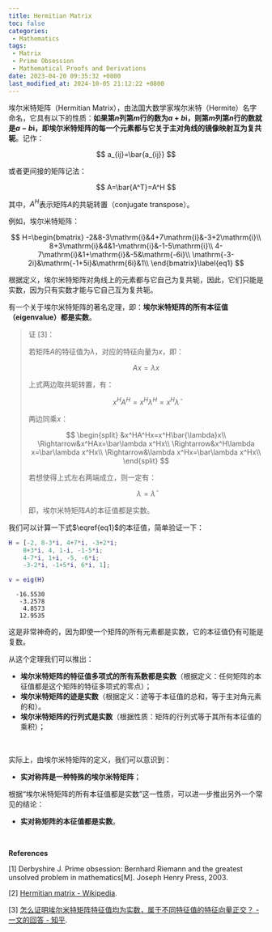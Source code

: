 ```yaml
---
title: Hermitian Matrix
toc: false
categories: 
 - Mathematics
tags:
 - Matrix
 - Prime Obsession
 - Mathematical Proofs and Derivations
date: 2023-04-20 09:35:32 +0800
last_modified_at: 2024-10-05 21:12:22 +0800
---
```


埃尔米特矩阵（Hermitian Matrix），由法国大数学家埃尔米特（Hermite）名字命名，它具有以下的性质：**如果第$n$列第$m$行的数为$a+b\mathrm{i}$，则第$m$列第$n$行的数就是$a-b\mathrm{i}$，即埃尔米特矩阵的每一个元素都与它关于主对角线的镜像映射互为复共轭**。记作：

$$
a_{ij}=\bar{a_{ij}}
$$

或者更间接的矩阵记法：

$$
A=\bar{A^T}=A^H
$$

其中，$A^H$表示矩阵$A$的共轭转置（conjugate transpose）。

例如，埃尔米特矩阵：

$$
H=\begin{bmatrix}
-2&8-3\mathrm{i}&4+7\mathrm{i}&-3+2\mathrm{i}\\
8+3\mathrm{i}&4&1-\mathrm{i}&-1-5\mathrm{i}\\
4-7\mathrm{i}&1+\mathrm{i}&-5&\mathrm{-6i}\\
\mathrm{-3-2i}&\mathrm{-1+5i}&\mathrm{6i}&1\\
\end{bmatrix}\label{eq1}
$$

根据定义，埃尔米特矩阵对角线上的元素都与它自己为复共轭，因此，它们只能是实数，因为只有实数才能与它自己互为复共轭。

有一个关于埃尔米特矩阵的著名定理，即：**埃尔米特矩阵的所有本征值（eigenvalue）都是实数**。

> 证 [3]：
>
> 若矩阵$A$的特征值为$\lambda$，对应的特征向量为$x$，即：
> 
> $$
> Ax=\lambda x
> $$
> 
> 上式两边取共轭转置，有：
> 
> $$
> x^HA^H=x^H\lambda^H=x^H\bar{\lambda}
> $$
> 
> 两边同乘$x$：
> 
> $$
> \begin{split}
> &x^HA^Hx=x^H\bar{\lambda}x\\
> \Rightarrow&x^HAx=\bar\lambda x^Hx\\
> \Rightarrow&x^H\lambda x=\bar\lambda x^Hx\\
> \Rightarrow&\lambda x^Hx=\bar\lambda x^Hx\\
> \end{split}
> $$
> 
> 若想使得上式左右两端成立，则一定有：
> 
> $$
> \lambda=\bar\lambda
> $$
> 
> 即，埃尔米特矩阵$A$的本征值都是实数。

我们可以计算一下式$\eqref{eq1}$的本征值，简单验证一下：

```matlab
H = [-2, 8-3*i, 4+7*i, -3+2*i;
    8+3*i, 4, 1-i, -1-5*i;
    4-7*i, 1+i, -5, -6*i;
    -3-2*i, -1+5*i, 6*i, 1];

v = eig(H)
```

```
  -16.5530
   -3.2578
    4.8573
   12.9535
```

这是非常神奇的，因为即使一个矩阵的所有元素都是实数，它的本征值仍有可能是复数。

从这个定理我们可以推出：

- **埃尔米特矩阵的特征值多项式的所有系数都是实数**（根据定义：任何矩阵的本征值都是这个矩阵的特征多项式的零点）；
- **埃尔米特矩阵的迹是实数**（根据定义：迹等于本征值的总和，等于主对角元素的和）。
- **埃尔米特矩阵的行列式是实数**（根据性质：矩阵的行列式等于其所有本征值的乘积）；

<br>

实际上，由埃尔米特矩阵的定义，我们可以意识到：

- **实对称阵是一种特殊的埃尔米特矩阵**；

根据“埃尔米特矩阵的所有本征值都是实数”这一性质，可以进一步推出另外一个常见的结论：

- **实对称矩阵的本征值都是实数**。

<br>

**References**

[1] Derbyshire J. Prime obsession: Bernhard Riemann and the greatest unsolved problem in mathematics[M]. Joseph Henry Press, 2003.

[2] [Hermitian matrix - Wikipedia](https://en.wikipedia.org/wiki/Hermitian_matrix).

[3] [怎么证明埃尔米特矩阵特征值均为实数，属于不同特征值的特征向量正交？ - 一文的回答 - 知乎](https://www.zhihu.com/question/447501623/answer/1761414959).




